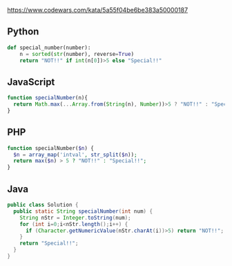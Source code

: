 https://www.codewars.com/kata/5a55f04be6be383a50000187

## Python
```python
def special_number(number):
    n = sorted(str(number), reverse=True)
    return "NOT!!" if int(n[0])>5 else "Special!!"
```

## JavaScript
```js
function specialNumber(n){
  return Math.max(...Array.from(String(n), Number))>5 ? "NOT!!" : "Special!!"
}
```

## PHP
```php
function specialNumber($n) {
  $n = array_map('intval', str_split($n));
  return max($n) > 5 ? "NOT!!" : "Special!!";
}
```

## Java
```java
public class Solution {
  public static String specialNumber(int num) {
    String nStr = Integer.toString(num);
    for (int i=0;i<nStr.length();i++) {
      if (Character.getNumericValue(nStr.charAt(i))>5) return "NOT!!";
    }
    return "Special!!";
  }
}
```